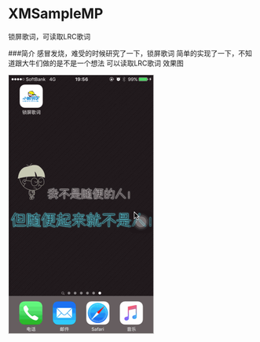 # XMSampleMP
锁屏歌词，可读取LRC歌词

###简介
感冒发烧，难受的时候研究了一下，锁屏歌词
简单的实现了一下，不知道跟大牛们做的是不是一个想法
可以读取LRC歌词
效果图

![image](https://github.com/RyomaLiu/XMSampleMP/blob/master/preview/preview.gif)
